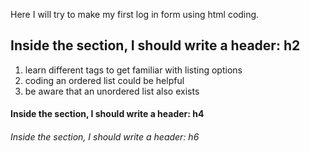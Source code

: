 <!-- KRitter90.github.io -->
<!DOCTYPE html>
<html lang="en">
  <head>
    <meta charset="UTF-8">
    <title> This is the debugging testpage </title>
  </head>
  <body>
    <p>Here I will try to make my first log in form using html coding. </p>
    <section>
      <h2> Inside the section, I should write a header: h2 </h2>
      <ol>
        <li> learn different tags to get familiar with listing options </li>
        <li> coding an ordered list could be helpful</li>
        <li> be aware that an unordered list also exists </li>
      </ol>
      <h4> Inside the section, I should write a header: h4 </h4>
      <h6> Inside the section, I should write a header: h6 </h6>
    </section>
  </body>
</html>

